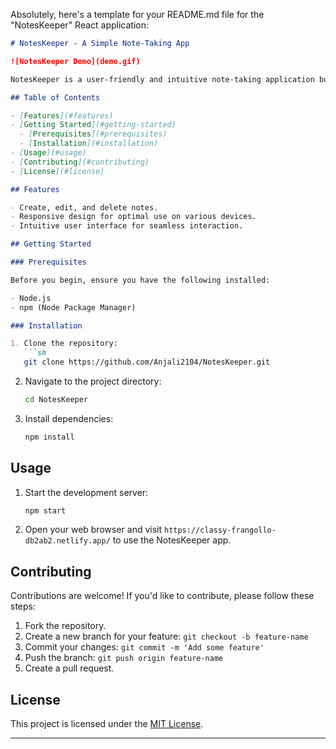 Absolutely, here's a template for your README.md file for the "NotesKeeper" React application:

```markdown
# NotesKeeper - A Simple Note-Taking App

![NotesKeeper Demo](demo.gif)

NotesKeeper is a user-friendly and intuitive note-taking application built with React. It enables users to create, edit, and delete notes, helping them manage their ideas, tasks, and more.

## Table of Contents

- [Features](#features)
- [Getting Started](#getting-started)
  - [Prerequisites](#prerequisites)
  - [Installation](#installation)
- [Usage](#usage)
- [Contributing](#contributing)
- [License](#license)

## Features

- Create, edit, and delete notes.
- Responsive design for optimal use on various devices.
- Intuitive user interface for seamless interaction.

## Getting Started

### Prerequisites

Before you begin, ensure you have the following installed:

- Node.js
- npm (Node Package Manager)

### Installation

1. Clone the repository:
   ```sh
   git clone https://github.com/Anjali2104/NotesKeeper.git
   ```

2. Navigate to the project directory:
   ```sh
   cd NotesKeeper
   ```

3. Install dependencies:
   ```sh
   npm install
   ```

## Usage

1. Start the development server:
   ```sh
   npm start
   ```

2. Open your web browser and visit `https://classy-frangollo-db2ab2.netlify.app/` to use the NotesKeeper app.

## Contributing

Contributions are welcome! If you'd like to contribute, please follow these steps:

1. Fork the repository.
2. Create a new branch for your feature: `git checkout -b feature-name`
3. Commit your changes: `git commit -m 'Add some feature'`
4. Push the branch: `git push origin feature-name`
5. Create a pull request.

## License

This project is licensed under the [MIT License](LICENSE).

---




